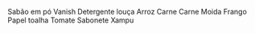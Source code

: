 Sabão em pó
Vanish
Detergente louça 
Arroz
Carne
Carne Moida
Frango
Papel toalha
Tomate
Sabonete
Xampu
